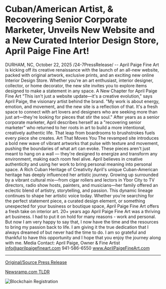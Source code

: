 # Cuban/American Artist, &amp; Recovering Senior Corporate Marketer, Unveils New Website and a New Curated Interior Design Store, April Paige Fine Art!

DURHAM, NC, October 22, 2025 /24-7PressRelease/ -- April Paige Fine Art is kicking off its creative renaissance with the launch of an all-new website, packed with original artwork, exclusive prints, and an exciting new online Interior Design Store. Whether you're an art enthusiast, interior designer, collector, or home decorator, the new site invites you to explore items designed to make a statement in any space.  A New Chapter for April Paige Fine Art "This isn't just a website update—it's a creative evolution," says April Paige, the visionary artist behind the brand. "My work is about energy, emotion, and movement, and the new site is a reflection of that. It's a fresh space to connect with art lovers and designers who are seeking more than just art—they're looking for pieces that stir the soul."  After years as a senior corporate marketer, April describes herself as a "recovering senior marketer" who returned to her roots in art to build a more intentional, creatively authentic life. That leap from boardrooms to brushstrokes fuels every piece she creates.  Art That Moves You The revamped site introduces a bold new wave of vibrant artworks that pulse with texture and movement, pushing the boundaries of what art can evoke. These pieces aren't just meant to hang on a wall — they're designed to energize and transform any environment, making each room feel alive. April believes in creative authenticity and using her work to bring personal meaning into personal space.  A Rich Cuban Heritage of Creativity April's unique Cuban-American heritage has deeply influenced her artistic journey. Growing up surrounded by a vibrant cultural mix—from cigar rollers and lectors in Ybor City to TV directors, radio show hosts, painters, and musicians—her family offered an eclectic blend of artistry, storytelling, and passion. This dynamic lineage continues to shape her artistic voice today.  Whether you're searching for the perfect statement piece, a curated design element, or something unexpected for your business or boutique space, April Paige Fine Art offers a fresh take on interior art.  20+ years ago April Paige Fine Art was a thriving art business. I had to put it on hold for many reasons - work and personal. But now I am very happy to say that, I now have the time and the resources to bring my passion back to life. I am giving it the true dedication that I always dreamed of but never had the time to do. I am so grateful and thankful to have this opportunity and I hope that you enjoy the journey along with me.  Media Contact: April Paige, Owner & Fine Artist info@aprilpaigefineart.com 941-586-6550 www.AprilPaigeFineArt.com 

---

[Original/Source Press Release](https://www.24-7pressrelease.com/press-release/527914/cubanamerican-artist-recovering-senior-corporate-marketer-unveils-new-website-and-a-new-curated-interior-design-store-april-paige-fine-art)
                    

[Newsramp.com TLDR](https://newsramp.com/curated-news/april-paige-fine-art-launches-creative-renaissance-with-new-website/01f113b35457e894ef596ce5585e6ecc) 

 

 



![Blockchain Registration](https://cdn.newsramp.app/24-7PressRelease/qrcode/2510/22/markqLJX.webp)